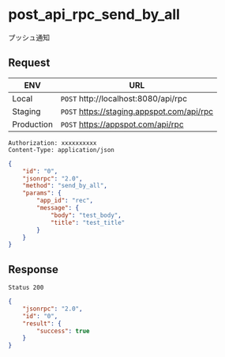 # post_api_rpc_send_by_all

プッシュ通知

## Request

|ENV|URL|
|---|---|
|Local|`POST` http://localhost:8080/api/rpc|
|Staging|`POST` https://staging.appspot.com/api/rpc|
|Production|`POST` https://appspot.com/api/rpc|

```
Authorization: xxxxxxxxxx
Content-Type: application/json
```
```json
{
    "id": "0",
    "jsonrpc": "2.0",
    "method": "send_by_all",
    "params": {
        "app_id": "rec",
        "message": {
            "body": "test_body",
            "title": "test_title"
        }
    }
}
```

## Response

```
Status 200
```
```json
{
    "jsonrpc": "2.0",
    "id": "0",
    "result": {
        "success": true
    }
}
```

